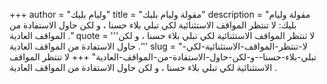 +++
author = "وليام بليك"
title = "مقولة وليام بليك"
description = "مقولة وليام بليك: لا تنتظر المواقف الاستثنائية لكي تبلي بلاء حسنا ، و لكن حاول الاستفادة من المواقف العادية ."
quote = '''لا تنتظر المواقف الاستثنائية لكي تبلي بلاء حسنا ، و لكن حاول الاستفادة من المواقف العادية .'''
slug = "لا-تنتظر-المواقف-الاستثنائية-لكي-تبلي-بلاء-حسنا--و-لكن-حاول-الاستفادة-من-المواقف-العادية"
+++
لا تنتظر المواقف الاستثنائية لكي تبلي بلاء حسنا ، و لكن حاول الاستفادة من المواقف العادية .
